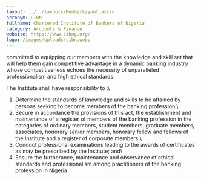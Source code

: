 ```yaml
---
layout: ../../layouts/MemberLayout.astro
acronym: CIBN
fullname: Chartered Institute of Bankers of Nigeria
category: Accounts & Finance
website: https://www.cibng.org/
logo: /images/uploads/cibn.webp
---
```

<!--StartFragment-->

committed to equipping our members with the knowledge and skill set that will help them gain competitive advantage in a dynamic banking industry whose competitiveness echoes the necessity of unparalleled professionalism and high ethical standards.

The Institute shall have responsibility to :\
1. Determine the standards of knowledge and skills to be attained by persons seeking to become members of the banking profession;\
2. Secure in accordance the provisions of this act, the establishment and maintenance of a register of members of the banking profession in the categories of ordinary members, student members, graduate members, associates, honorary senior members, honorary fellow and fellows of the Institute and a register of corporate members.\
3. Conduct professional examinations leading to the awards of certificates as may be prescribed by the Institute; and\
4. Ensure the furtherance, maintenance and observance of ethical standards and professionalism among practitioners of the banking profession in Nigeria
